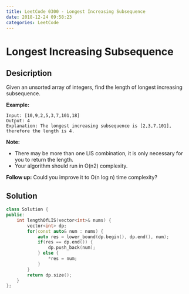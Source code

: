 ```yaml
---
title: LeetCode 0300 - Longest Increasing Subsequence
date: 2018-12-24 09:58:23
categories: LeetCode
---
```

# Longest Increasing Subsequence

<!--more-->

## Desicription

Given an unsorted array of integers, find the length of longest increasing subsequence.

**Example:**

```
Input: [10,9,2,5,3,7,101,18]
Output: 4 
Explanation: The longest increasing subsequence is [2,3,7,101], therefore the length is 4. 
```

**Note:**

- There may be more than one LIS combination, it is only necessary for you to return the length.
- Your algorithm should run in O(n2) complexity.
  
**Follow up:** Could you improve it to O(n log n) time complexity?

## Solution

```cpp
class Solution {
public:
    int lengthOfLIS(vector<int>& nums) {
        vector<int> dp;
        for(const auto& num : nums) {
            auto res = lower_bound(dp.begin(), dp.end(), num);
            if(res == dp.end()) {
                dp.push_back(num);
            } else {
                *res = num;
            }
        }
        return dp.size();
    }
};
```